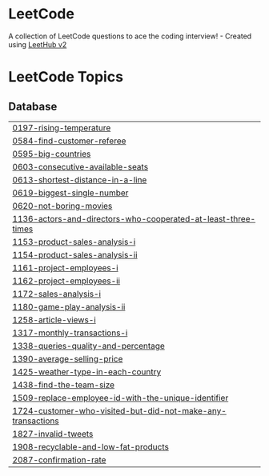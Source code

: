 # LeetCode
A collection of LeetCode questions to ace the coding interview! - Created using [LeetHub v2](https://github.com/arunbhardwaj/LeetHub-2.0)

<!---LeetCode Topics Start-->
# LeetCode Topics
## Database
|  |
| ------- |
| [0197-rising-temperature](https://github.com/j5t3313/LeetCode/tree/master/0197-rising-temperature) |
| [0584-find-customer-referee](https://github.com/j5t3313/LeetCode/tree/master/0584-find-customer-referee) |
| [0595-big-countries](https://github.com/j5t3313/LeetCode/tree/master/0595-big-countries) |
| [0603-consecutive-available-seats](https://github.com/j5t3313/LeetCode/tree/master/0603-consecutive-available-seats) |
| [0613-shortest-distance-in-a-line](https://github.com/j5t3313/LeetCode/tree/master/0613-shortest-distance-in-a-line) |
| [0619-biggest-single-number](https://github.com/j5t3313/LeetCode/tree/master/0619-biggest-single-number) |
| [0620-not-boring-movies](https://github.com/j5t3313/LeetCode/tree/master/0620-not-boring-movies) |
| [1136-actors-and-directors-who-cooperated-at-least-three-times](https://github.com/j5t3313/LeetCode/tree/master/1136-actors-and-directors-who-cooperated-at-least-three-times) |
| [1153-product-sales-analysis-i](https://github.com/j5t3313/LeetCode/tree/master/1153-product-sales-analysis-i) |
| [1154-product-sales-analysis-ii](https://github.com/j5t3313/LeetCode/tree/master/1154-product-sales-analysis-ii) |
| [1161-project-employees-i](https://github.com/j5t3313/LeetCode/tree/master/1161-project-employees-i) |
| [1162-project-employees-ii](https://github.com/j5t3313/LeetCode/tree/master/1162-project-employees-ii) |
| [1172-sales-analysis-i](https://github.com/j5t3313/LeetCode/tree/master/1172-sales-analysis-i) |
| [1180-game-play-analysis-ii](https://github.com/j5t3313/LeetCode/tree/master/1180-game-play-analysis-ii) |
| [1258-article-views-i](https://github.com/j5t3313/LeetCode/tree/master/1258-article-views-i) |
| [1317-monthly-transactions-i](https://github.com/j5t3313/LeetCode/tree/master/1317-monthly-transactions-i) |
| [1338-queries-quality-and-percentage](https://github.com/j5t3313/LeetCode/tree/master/1338-queries-quality-and-percentage) |
| [1390-average-selling-price](https://github.com/j5t3313/LeetCode/tree/master/1390-average-selling-price) |
| [1425-weather-type-in-each-country](https://github.com/j5t3313/LeetCode/tree/master/1425-weather-type-in-each-country) |
| [1438-find-the-team-size](https://github.com/j5t3313/LeetCode/tree/master/1438-find-the-team-size) |
| [1509-replace-employee-id-with-the-unique-identifier](https://github.com/j5t3313/LeetCode/tree/master/1509-replace-employee-id-with-the-unique-identifier) |
| [1724-customer-who-visited-but-did-not-make-any-transactions](https://github.com/j5t3313/LeetCode/tree/master/1724-customer-who-visited-but-did-not-make-any-transactions) |
| [1827-invalid-tweets](https://github.com/j5t3313/LeetCode/tree/master/1827-invalid-tweets) |
| [1908-recyclable-and-low-fat-products](https://github.com/j5t3313/LeetCode/tree/master/1908-recyclable-and-low-fat-products) |
| [2087-confirmation-rate](https://github.com/j5t3313/LeetCode/tree/master/2087-confirmation-rate) |
<!---LeetCode Topics End-->